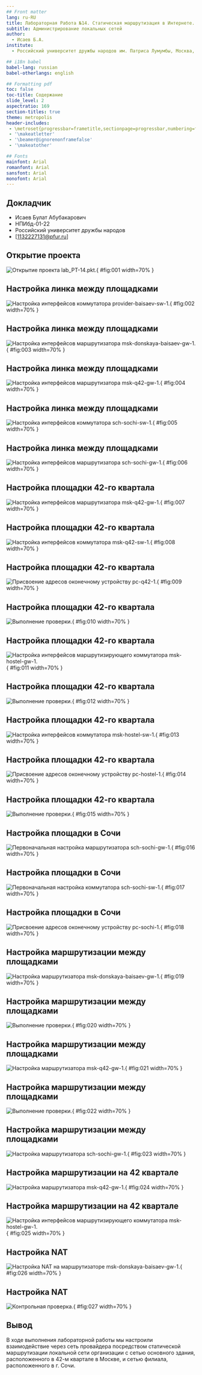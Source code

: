 ```yaml
---
## Front matter
lang: ru-RU
title: Лабораторная Работа №14. Статическая маршрутизация в Интернете. Настройка.
subtitle: Администрирование локальных сетей
author:
  - Исаев Б.А.
institute:
  - Российский университет дружбы народов им. Патриса Лумумбы, Москва, Россия

## i18n babel
babel-lang: russian
babel-otherlangs: english

## Formatting pdf
toc: false
toc-title: Содержание
slide_level: 2
aspectratio: 169
section-titles: true
theme: metropolis
header-includes:
 - \metroset{progressbar=frametitle,sectionpage=progressbar,numbering=fraction}
 - '\makeatletter'
 - '\beamer@ignorenonframefalse'
 - '\makeatother'

## Fonts
mainfont: Arial
romanfont: Arial
sansfont: Arial
monofont: Arial
---
```



## Докладчик


  * Исаев Булат Абубакарович
  * НПИбд-01-22
  * Российский университет дружбы народов
  * [1132227131@pfur.ru]


## Открытие проекта

![Открытие проекта lab_PT-14.pkt.](Images/1.png){ #fig:001 width=70% }


## Настройка линка между площадками

![Настройка интерфейсов коммутатора provider-baisaev-sw-1.](Images/2.png){ #fig:002 width=70% }


## Настройка линка между площадками

![Настройка интерфейсов маршрутизатора msk-donskaya-baisaev-gw-1.](Images/3.png){ #fig:003 width=70% }


## Настройка линка между площадками

![Настройка интерфейсов маршрутизатора msk-q42-gw-1.](Images/4.png){ #fig:004 width=70% }


## Настройка линка между площадками

![Настройка интерфейсов коммутатора sch-sochi-sw-1.](Images/5.png){ #fig:005 width=70% }


## Настройка линка между площадками

![Настройка интерфейсов маршрутизатора sch-sochi-gw-1.](Images/6.png){ #fig:006 width=70% }


## Настройка площадки 42-го квартала

![Настройка интерфейсов маршрутизатора msk-q42-gw-1.](Images/7.png){ #fig:007 width=70% }


## Настройка площадки 42-го квартала

![Настройка интерфейсов коммутатора msk-q42-sw-1.](Images/8.png){ #fig:008 width=70% }


## Настройка площадки 42-го квартала

![Присвоение адресов оконечному устройству pc-q42-1.](Images/9.png){ #fig:009 width=70% }


## Настройка площадки 42-го квартала

![Выполнение проверки.](Images/10.png){ #fig:010 width=70% }


## Настройка площадки 42-го квартала

![Настройка интерфейсов маршрутизирующего коммутатора msk-hostel-gw-1.](Images/11.png){ #fig:011 width=70% }


## Настройка площадки 42-го квартала

![Выполнение проверки.](Images/12.png){ #fig:012 width=70% }


## Настройка площадки 42-го квартала

![Настройка интерфейсов коммутатора msk-hostel-sw-1.](Images/13.png){ #fig:013 width=70% }


## Настройка площадки 42-го квартала

![Присвоение адресов оконечному устройству pc-hostel-1.](Images/14.png){ #fig:014 width=70% }


## Настройка площадки 42-го квартала

![Выполнение проверки.](Images/15.png){ #fig:015 width=70% }


## Настройка площадки в Сочи

![Первоначальная настройка маршрутизатора sch-sochi-gw-1.](Images/16.png){ #fig:016 width=70% }


## Настройка площадки в Сочи

![Первоначальная настройка коммутатора sch-sochi-sw-1.](Images/17.png){ #fig:017 width=70% }


## Настройка площадки в Сочи

![Присвоение адресов оконечному устройству pc-sochi-1.](Images/18.png){ #fig:018 width=70% }


## Настройка маршрутизации между площадками

![Настройка маршрутизатора msk-donskaya-baisaev-gw-1.](Images/19.png){ #fig:019 width=70% }


## Настройка маршрутизации между площадками

![Выполнение проверки.](Images/20.png){ #fig:020 width=70% }


## Настройка маршрутизации между площадками

![Настройка маршрутизатора msk-q42-gw-1.](Images/21.png){ #fig:021 width=70% }


## Настройка маршрутизации между площадками

![Выполнение проверки.](Images/22.png){ #fig:022 width=70% }


## Настройка маршрутизации между площадками

![Настройка маршрутизатора sch-sochi-gw-1.](Images/23.png){ #fig:023 width=70% }


## Настройка маршрутизации на 42 квартале 

![Настройка маршрутизатора msk-q42-gw-1.](Images/24.png){ #fig:024 width=70% }


## Настройка маршрутизации на 42 квартале 

![Настройка интерфейсов маршрутизирующего коммутатора msk-hostel-gw-1.](Images/25.png){ #fig:025 width=70% }


## Настройка NAT

![Настройка NAT на маршрутизаторе msk-donskaya-baisaev-gw-1.](Images/26.png){ #fig:026 width=70% }


## Настройка NAT

![Контрольная проверка.](Images/27.png){ #fig:027 width=70% }


## Вывод

В ходе выполнения лабораторной работы мы настроили взаимодействие через сеть провайдера посредством статической маршрутизации локальной сети организации с сетью основного здания, расположенного в 42-м квартале в Москве, и сетью филиала, расположенного в г. Сочи.
